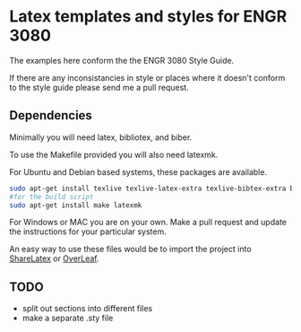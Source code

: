 # Latex templates and styles for ENGR 3080

The examples here conform the the ENGR 3080 Style Guide.

If there are any inconsistancies in style or places where it doesn't conform to the style guide please send me a pull request.

## Dependencies

Minimally you will need latex, bibliotex, and biber.

To use the Makefile provided you will also need latexmk.

For Ubuntu and Debian based systems, these packages are available.
```bash
sudo apt-get install texlive texlive-latex-extra texlive-bibtex-extra biber
#for the build script
sudo apt-get install make latexmk
```

For Windows or MAC you are on your own. Make a pull request and update the instructions for your particular system.

An easy way to use these files would be to import the project into [ShareLatex](https://www.sharelatex.com) or [OverLeaf](https://www.overleaf.com).

## TODO

- split out sections into different files
- make a separate .sty file
